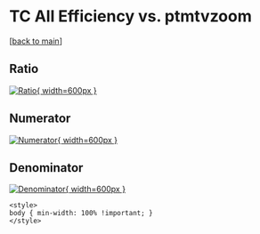 # TC All Efficiency vs. ptmtvzoom

[[back to main](./)]



## Ratio

[![Ratio](../mtv/var/TC_0_eff_ptmtvzoom.png){ width=600px }](../mtv/var/TC_0_eff_ptmtvzoom.pdf)

## Numerator

[![Numerator](../mtv/num/TC_0_eff_ptmtvzoom_num0.png){ width=600px }](../mtv/num/TC_0_eff_ptmtvzoom_num0.pdf)

## Denominator

[![Denominator](../mtv/den/TC_0_eff_ptmtvzoom_den.png){ width=600px }](../mtv/den/TC_0_eff_ptmtvzoom_den.pdf)


``` {=html}
<style>
body { min-width: 100% !important; }
</style>
```
